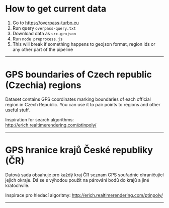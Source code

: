 # How to get current data
1. Go to https://overpass-turbo.eu
1. Run query `overpass-query.txt`
1. Download data as `src.geojson`
1. Run `node preprocess.js`
1. This will break if something happens to geojson format, region ids or any other part of the pipeline

---

# GPS boundaries of Czech republic (Czechia) regions

Dataset contains GPS coordinates marking boundaries of each official region in Czech Republic.
You can use it to pair points to regions and other useful stuff.

Inspiration for search algorithms: http://erich.realtimerendering.com/ptinpoly/

---

# GPS hranice krajů České republiky (ČR)

Datová sada obsahuje pro každý kraj ČR seznam GPS souřadnic ohraničující jejich okraje.
Dá se s výhodou použít na párování bodů do krajů a jiné kratochvíle.

Inspirace pro hledací algoritmy: http://erich.realtimerendering.com/ptinpoly/

---

<script src="https://embed.github.com/view/geojson/JirkaChadima/cz-region-boundaries/master/src.geojson"></script>
